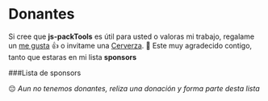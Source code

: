 # Donantes

Si cree que **js-packTools** es útil para usted o valoras mi trabajo, regalame un [me gusta](https://github.com/jasp402/js-packtools) :+1: o invitame una [Cerverza](https://github.com/QingWei-Li/donate). :beer:
Este muy agradecido contigo, tanto que estaras en mi lista **sponsors**


###Lista de sponsors 

:pensive: *Aun no tenemos donantes, reliza una donación y forma parte desta lista* 